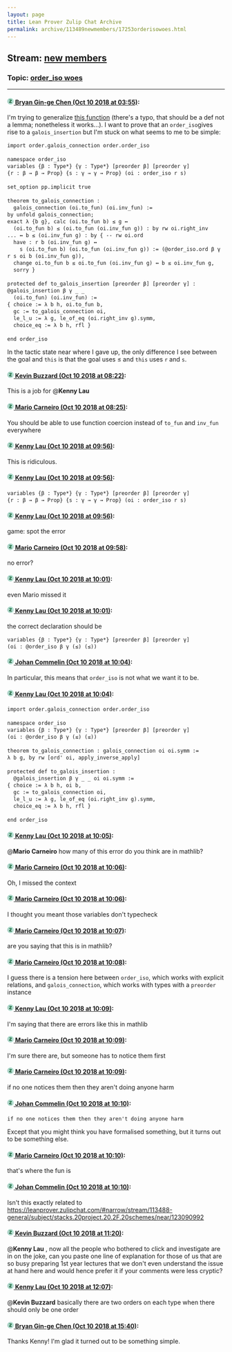```yaml
---
layout: page
title: Lean Prover Zulip Chat Archive 
permalink: archive/113489newmembers/17253orderisowoes.html
---
```


## Stream: [new members](index.html)
### Topic: [order_iso woes](17253orderisowoes.html)

---

#### [![Click to go to Zulip](../../assets/img/zulip2.png) Bryan Gin-ge Chen (Oct 10 2018 at 03:55)](https://leanprover.zulipchat.com/#narrow/stream/113489-new%20members/topic/order_iso%20woes/near/135512696):
I'm trying to generalize [this function](https://github.com/leanprover-community/mathlib/blob/tutorials/order/partitions.lean#L366) (there's a typo, that should be a def not a lemma; nonetheless it works...). I want to prove that an `order_iso`gives rise to a `galois_insertion` but I'm stuck on what seems to me to be simple:
```lean
import order.galois_connection order.order_iso

namespace order_iso
variables {β : Type*} {γ : Type*} [preorder β] [preorder γ] 
{r : β → β → Prop} {s : γ → γ → Prop} (oi : order_iso r s)

set_option pp.implicit true

theorem to_galois_connection :
  galois_connection (oi.to_fun) (oi.inv_fun) :=
by unfold galois_connection;
exact λ {b g}, calc (oi.to_fun b) ≤ g ↔ 
  (oi.to_fun b) ≤ (oi.to_fun (oi.inv_fun g)) : by rw oi.right_inv
... ↔ b ≤ (oi.inv_fun g) : by { -- rw oi.ord 
  have : r b (oi.inv_fun g) ↔
    s (oi.to_fun b) (oi.to_fun (oi.inv_fun g)) := (@order_iso.ord β γ r s oi b (oi.inv_fun g)),
  change oi.to_fun b ≤ oi.to_fun (oi.inv_fun g) ↔ b ≤ oi.inv_fun g,
  sorry }

protected def to_galois_insertion [preorder β] [preorder γ] : @galois_insertion β γ _ _
  (oi.to_fun) (oi.inv_fun) :=
{ choice := λ b h, oi.to_fun b,
  gc := to_galois_connection oi,
  le_l_u := λ g, le_of_eq (oi.right_inv g).symm,
  choice_eq := λ b h, rfl }

end order_iso
```
In the tactic state near where I gave up, the only difference I see between the goal and `this` is that the goal uses ≤ and `this` uses `r` and `s`.

#### [![Click to go to Zulip](../../assets/img/zulip2.png) Kevin Buzzard (Oct 10 2018 at 08:22)](https://leanprover.zulipchat.com/#narrow/stream/113489-new%20members/topic/order_iso%20woes/near/135521752):
This is a job for @**Kenny Lau**

#### [![Click to go to Zulip](../../assets/img/zulip2.png) Mario Carneiro (Oct 10 2018 at 08:25)](https://leanprover.zulipchat.com/#narrow/stream/113489-new%20members/topic/order_iso%20woes/near/135521873):
You should be able to use function coercion instead of `to_fun` and `inv_fun` everywhere

#### [![Click to go to Zulip](../../assets/img/zulip2.png) Kenny Lau (Oct 10 2018 at 09:56)](https://leanprover.zulipchat.com/#narrow/stream/113489-new%20members/topic/order_iso%20woes/near/135525340):
This is ridiculous.

#### [![Click to go to Zulip](../../assets/img/zulip2.png) Kenny Lau (Oct 10 2018 at 09:56)](https://leanprover.zulipchat.com/#narrow/stream/113489-new%20members/topic/order_iso%20woes/near/135525381):
```lean
variables {β : Type*} {γ : Type*} [preorder β] [preorder γ]
{r : β → β → Prop} {s : γ → γ → Prop} (oi : order_iso r s)
```

#### [![Click to go to Zulip](../../assets/img/zulip2.png) Kenny Lau (Oct 10 2018 at 09:56)](https://leanprover.zulipchat.com/#narrow/stream/113489-new%20members/topic/order_iso%20woes/near/135525382):
game: spot the error

#### [![Click to go to Zulip](../../assets/img/zulip2.png) Mario Carneiro (Oct 10 2018 at 09:58)](https://leanprover.zulipchat.com/#narrow/stream/113489-new%20members/topic/order_iso%20woes/near/135525444):
no error?

#### [![Click to go to Zulip](../../assets/img/zulip2.png) Kenny Lau (Oct 10 2018 at 10:01)](https://leanprover.zulipchat.com/#narrow/stream/113489-new%20members/topic/order_iso%20woes/near/135525621):
even Mario missed it

#### [![Click to go to Zulip](../../assets/img/zulip2.png) Kenny Lau (Oct 10 2018 at 10:01)](https://leanprover.zulipchat.com/#narrow/stream/113489-new%20members/topic/order_iso%20woes/near/135525626):
the correct declaration should be
```lean
variables {β : Type*} {γ : Type*} [preorder β] [preorder γ]
(oi : @order_iso β γ (≤) (≤))
```

#### [![Click to go to Zulip](../../assets/img/zulip2.png) Johan Commelin (Oct 10 2018 at 10:04)](https://leanprover.zulipchat.com/#narrow/stream/113489-new%20members/topic/order_iso%20woes/near/135525779):
In particular, this means that `order_iso` is not what we want it to be.

#### [![Click to go to Zulip](../../assets/img/zulip2.png) Kenny Lau (Oct 10 2018 at 10:04)](https://leanprover.zulipchat.com/#narrow/stream/113489-new%20members/topic/order_iso%20woes/near/135525786):
```lean
import order.galois_connection order.order_iso

namespace order_iso
variables {β : Type*} {γ : Type*} [preorder β] [preorder γ]
(oi : @order_iso β γ (≤) (≤))

theorem to_galois_connection : galois_connection oi oi.symm :=
λ b g, by rw [ord' oi, apply_inverse_apply]

protected def to_galois_insertion :
  @galois_insertion β γ _ _ oi oi.symm :=
{ choice := λ b h, oi b,
  gc := to_galois_connection oi,
  le_l_u := λ g, le_of_eq (oi.right_inv g).symm,
  choice_eq := λ b h, rfl }

end order_iso
```

#### [![Click to go to Zulip](../../assets/img/zulip2.png) Kenny Lau (Oct 10 2018 at 10:05)](https://leanprover.zulipchat.com/#narrow/stream/113489-new%20members/topic/order_iso%20woes/near/135525822):
@**Mario Carneiro** how many of this error do you think are in mathlib?

#### [![Click to go to Zulip](../../assets/img/zulip2.png) Mario Carneiro (Oct 10 2018 at 10:06)](https://leanprover.zulipchat.com/#narrow/stream/113489-new%20members/topic/order_iso%20woes/near/135525870):
Oh, I missed the context

#### [![Click to go to Zulip](../../assets/img/zulip2.png) Mario Carneiro (Oct 10 2018 at 10:06)](https://leanprover.zulipchat.com/#narrow/stream/113489-new%20members/topic/order_iso%20woes/near/135525877):
I thought you meant those variables don't typecheck

#### [![Click to go to Zulip](../../assets/img/zulip2.png) Mario Carneiro (Oct 10 2018 at 10:07)](https://leanprover.zulipchat.com/#narrow/stream/113489-new%20members/topic/order_iso%20woes/near/135525899):
are you saying that this is in mathlib?

#### [![Click to go to Zulip](../../assets/img/zulip2.png) Mario Carneiro (Oct 10 2018 at 10:08)](https://leanprover.zulipchat.com/#narrow/stream/113489-new%20members/topic/order_iso%20woes/near/135525974):
I guess there is a tension here between `order_iso`, which works with explicit relations, and `galois_connection`, which works with types with a `preorder` instance

#### [![Click to go to Zulip](../../assets/img/zulip2.png) Kenny Lau (Oct 10 2018 at 10:09)](https://leanprover.zulipchat.com/#narrow/stream/113489-new%20members/topic/order_iso%20woes/near/135525988):
I'm saying that there are errors like this in mathlib

#### [![Click to go to Zulip](../../assets/img/zulip2.png) Mario Carneiro (Oct 10 2018 at 10:09)](https://leanprover.zulipchat.com/#narrow/stream/113489-new%20members/topic/order_iso%20woes/near/135526005):
I'm sure there are, but someone has to notice them first

#### [![Click to go to Zulip](../../assets/img/zulip2.png) Mario Carneiro (Oct 10 2018 at 10:09)](https://leanprover.zulipchat.com/#narrow/stream/113489-new%20members/topic/order_iso%20woes/near/135526012):
if no one notices them then they aren't doing anyone harm

#### [![Click to go to Zulip](../../assets/img/zulip2.png) Johan Commelin (Oct 10 2018 at 10:10)](https://leanprover.zulipchat.com/#narrow/stream/113489-new%20members/topic/order_iso%20woes/near/135526075):
```quote
if no one notices them then they aren't doing anyone harm
```
Except that you might think you have formalised something, but it turns out to be something else.

#### [![Click to go to Zulip](../../assets/img/zulip2.png) Mario Carneiro (Oct 10 2018 at 10:10)](https://leanprover.zulipchat.com/#narrow/stream/113489-new%20members/topic/order_iso%20woes/near/135526085):
that's where the fun is

#### [![Click to go to Zulip](../../assets/img/zulip2.png) Johan Commelin (Oct 10 2018 at 10:10)](https://leanprover.zulipchat.com/#narrow/stream/113489-new%20members/topic/order_iso%20woes/near/135526089):
Isn't this exactly related to https://leanprover.zulipchat.com/#narrow/stream/113488-general/subject/stacks.20project.20.2F.20schemes/near/123090992

#### [![Click to go to Zulip](../../assets/img/zulip2.png) Kevin Buzzard (Oct 10 2018 at 11:20)](https://leanprover.zulipchat.com/#narrow/stream/113489-new%20members/topic/order_iso%20woes/near/135529045):
@**Kenny Lau** , now all the people who bothered to click and investigate are in on the joke, can you paste one line of explanation for those of us that are so busy preparing 1st year lectures that we don't even understand the issue at hand here and would hence prefer it if your comments were less cryptic?

#### [![Click to go to Zulip](../../assets/img/zulip2.png) Kenny Lau (Oct 10 2018 at 12:07)](https://leanprover.zulipchat.com/#narrow/stream/113489-new%20members/topic/order_iso%20woes/near/135531256):
@**Kevin Buzzard** basically there are two orders on each type when there should only be one order

#### [![Click to go to Zulip](../../assets/img/zulip2.png) Bryan Gin-ge Chen (Oct 10 2018 at 15:40)](https://leanprover.zulipchat.com/#narrow/stream/113489-new%20members/topic/order_iso%20woes/near/135541695):
Thanks Kenny! I'm glad it turned out to be something simple.

